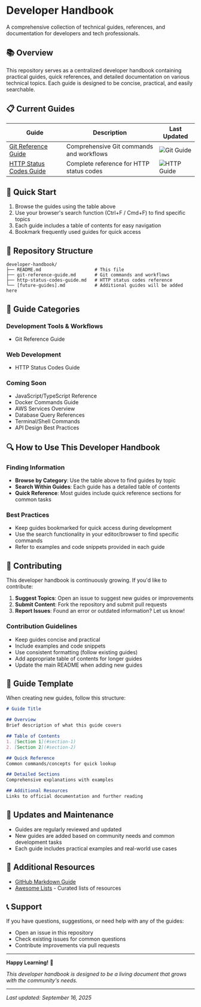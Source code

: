 # Developer Handbook

A comprehensive collection of technical guides, references, and documentation for developers and tech professionals.

## 📚 Overview

This repository serves as a centralized developer handbook containing practical guides, quick references, and detailed documentation on various technical topics. Each guide is designed to be concise, practical, and easily searchable.

## 📋 Current Guides

| Guide | Description | Last Updated |
|-------|-------------|--------------|
| [Git Reference Guide](git-reference-guide.md) | Comprehensive Git commands and workflows | ![Git Guide](https://img.shields.io/badge/status-active-green) |
| [HTTP Status Codes Guide](http-status-codes-guide.md) | Complete reference for HTTP status codes | ![HTTP Guide](https://img.shields.io/badge/status-active-green) |

## 🚀 Quick Start

1. Browse the guides using the table above
2. Use your browser's search function (Ctrl+F / Cmd+F) to find specific topics
3. Each guide includes a table of contents for easy navigation
4. Bookmark frequently used guides for quick access

## 📁 Repository Structure

```
developer-handbook/
├── README.md                    # This file
├── git-reference-guide.md       # Git commands and workflows
├── http-status-codes-guide.md   # HTTP status codes reference
└── [future-guides].md           # Additional guides will be added here
```

## 🎯 Guide Categories

### Development Tools & Workflows
- Git Reference Guide

### Web Development
- HTTP Status Codes Guide

### Coming Soon
- JavaScript/TypeScript Reference
- Docker Commands Guide
- AWS Services Overview
- Database Query References
- Terminal/Shell Commands
- API Design Best Practices

## 🔍 How to Use This Developer Handbook

### Finding Information
- **Browse by Category**: Use the table above to find guides by topic
- **Search Within Guides**: Each guide has a detailed table of contents
- **Quick Reference**: Most guides include quick reference sections for common tasks

### Best Practices
- Keep guides bookmarked for quick access during development
- Use the search functionality in your editor/browser to find specific commands
- Refer to examples and code snippets provided in each guide

## 🤝 Contributing

This developer handbook is continuously growing. If you'd like to contribute:

1. **Suggest Topics**: Open an issue to suggest new guides or improvements
2. **Submit Content**: Fork the repository and submit pull requests
3. **Report Issues**: Found an error or outdated information? Let us know!

### Contribution Guidelines
- Keep guides concise and practical
- Include examples and code snippets
- Use consistent formatting (follow existing guides)
- Add appropriate table of contents for longer guides
- Update the main README when adding new guides

## 📝 Guide Template

When creating new guides, follow this structure:

```markdown
# Guide Title

## Overview
Brief description of what this guide covers

## Table of Contents
1. [Section 1](#section-1)
2. [Section 2](#section-2)

## Quick Reference
Common commands/concepts for quick lookup

## Detailed Sections
Comprehensive explanations with examples

## Additional Resources
Links to official documentation and further reading
```

## 🔄 Updates and Maintenance

- Guides are regularly reviewed and updated
- New guides are added based on community needs and common development tasks
- Each guide includes practical examples and real-world use cases

## 📖 Additional Resources

- [GitHub Markdown Guide](https://guides.github.com/features/mastering-markdown/)
- [Awesome Lists](https://github.com/sindresorhus/awesome) - Curated lists of resources

## 📞 Support

If you have questions, suggestions, or need help with any of the guides:

- Open an issue in this repository
- Check existing issues for common questions
- Contribute improvements via pull requests

---

**Happy Learning!** 🎉

*This developer handbook is designed to be a living document that grows with the community's needs.*

---
*Last updated: September 16, 2025*
